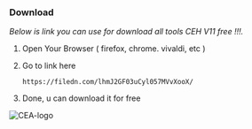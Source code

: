 ### Download

_Below is link you can use for download all tools CEH V11 free !!!._

1. Open Your Browser ( firefox, chrome. vivaldi, etc ) 
2. Go to link here 

   ```
   https://filedn.com/lhmJ2GF03uCyl057MVvXooX/
   ```
3. Done, u can download it for free

![CEA-logo](https://user-images.githubusercontent.com/44172898/174838960-36539c1d-ce5b-4aca-adb4-14b704d25ec5.gif)
